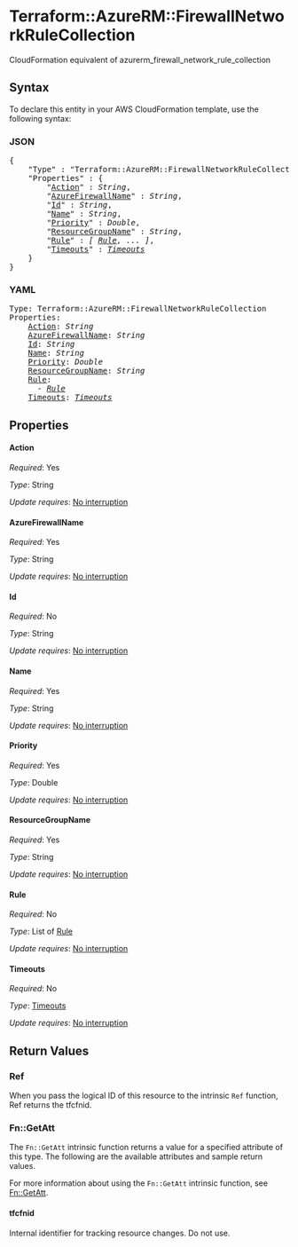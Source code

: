 # Terraform::AzureRM::FirewallNetworkRuleCollection

CloudFormation equivalent of azurerm_firewall_network_rule_collection

## Syntax

To declare this entity in your AWS CloudFormation template, use the following syntax:

### JSON

<pre>
{
    "Type" : "Terraform::AzureRM::FirewallNetworkRuleCollection",
    "Properties" : {
        "<a href="#action" title="Action">Action</a>" : <i>String</i>,
        "<a href="#azurefirewallname" title="AzureFirewallName">AzureFirewallName</a>" : <i>String</i>,
        "<a href="#id" title="Id">Id</a>" : <i>String</i>,
        "<a href="#name" title="Name">Name</a>" : <i>String</i>,
        "<a href="#priority" title="Priority">Priority</a>" : <i>Double</i>,
        "<a href="#resourcegroupname" title="ResourceGroupName">ResourceGroupName</a>" : <i>String</i>,
        "<a href="#rule" title="Rule">Rule</a>" : <i>[ <a href="rule.md">Rule</a>, ... ]</i>,
        "<a href="#timeouts" title="Timeouts">Timeouts</a>" : <i><a href="timeouts.md">Timeouts</a></i>
    }
}
</pre>

### YAML

<pre>
Type: Terraform::AzureRM::FirewallNetworkRuleCollection
Properties:
    <a href="#action" title="Action">Action</a>: <i>String</i>
    <a href="#azurefirewallname" title="AzureFirewallName">AzureFirewallName</a>: <i>String</i>
    <a href="#id" title="Id">Id</a>: <i>String</i>
    <a href="#name" title="Name">Name</a>: <i>String</i>
    <a href="#priority" title="Priority">Priority</a>: <i>Double</i>
    <a href="#resourcegroupname" title="ResourceGroupName">ResourceGroupName</a>: <i>String</i>
    <a href="#rule" title="Rule">Rule</a>: <i>
      - <a href="rule.md">Rule</a></i>
    <a href="#timeouts" title="Timeouts">Timeouts</a>: <i><a href="timeouts.md">Timeouts</a></i>
</pre>

## Properties

#### Action

_Required_: Yes

_Type_: String

_Update requires_: [No interruption](https://docs.aws.amazon.com/AWSCloudFormation/latest/UserGuide/using-cfn-updating-stacks-update-behaviors.html#update-no-interrupt)

#### AzureFirewallName

_Required_: Yes

_Type_: String

_Update requires_: [No interruption](https://docs.aws.amazon.com/AWSCloudFormation/latest/UserGuide/using-cfn-updating-stacks-update-behaviors.html#update-no-interrupt)

#### Id

_Required_: No

_Type_: String

_Update requires_: [No interruption](https://docs.aws.amazon.com/AWSCloudFormation/latest/UserGuide/using-cfn-updating-stacks-update-behaviors.html#update-no-interrupt)

#### Name

_Required_: Yes

_Type_: String

_Update requires_: [No interruption](https://docs.aws.amazon.com/AWSCloudFormation/latest/UserGuide/using-cfn-updating-stacks-update-behaviors.html#update-no-interrupt)

#### Priority

_Required_: Yes

_Type_: Double

_Update requires_: [No interruption](https://docs.aws.amazon.com/AWSCloudFormation/latest/UserGuide/using-cfn-updating-stacks-update-behaviors.html#update-no-interrupt)

#### ResourceGroupName

_Required_: Yes

_Type_: String

_Update requires_: [No interruption](https://docs.aws.amazon.com/AWSCloudFormation/latest/UserGuide/using-cfn-updating-stacks-update-behaviors.html#update-no-interrupt)

#### Rule

_Required_: No

_Type_: List of <a href="rule.md">Rule</a>

_Update requires_: [No interruption](https://docs.aws.amazon.com/AWSCloudFormation/latest/UserGuide/using-cfn-updating-stacks-update-behaviors.html#update-no-interrupt)

#### Timeouts

_Required_: No

_Type_: <a href="timeouts.md">Timeouts</a>

_Update requires_: [No interruption](https://docs.aws.amazon.com/AWSCloudFormation/latest/UserGuide/using-cfn-updating-stacks-update-behaviors.html#update-no-interrupt)

## Return Values

### Ref

When you pass the logical ID of this resource to the intrinsic `Ref` function, Ref returns the tfcfnid.

### Fn::GetAtt

The `Fn::GetAtt` intrinsic function returns a value for a specified attribute of this type. The following are the available attributes and sample return values.

For more information about using the `Fn::GetAtt` intrinsic function, see [Fn::GetAtt](https://docs.aws.amazon.com/AWSCloudFormation/latest/UserGuide/intrinsic-function-reference-getatt.html).

#### tfcfnid

Internal identifier for tracking resource changes. Do not use.

